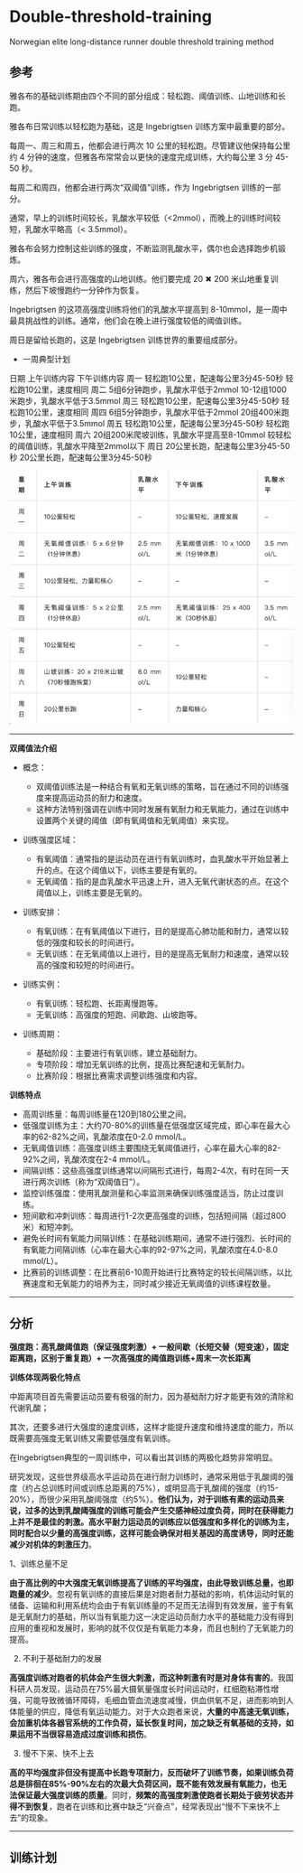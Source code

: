 # Double-threshold-training
Norwegian elite long-distance runner double threshold training method


##  参考


雅各布的基础训练期由四个不同的部分组成：轻松跑、阈值训练、山地训练和长跑。


雅各布日常训练以轻松跑为基础，这是 Ingebrigtsen 训练方案中最重要的部分。


每周一、周三和周五，他都会进行两次 10 公里的轻松跑。尽管建议他保持每公里约 4 分钟的速度，但雅各布常常会以更快的速度完成训练，大约每公里 3 分 45-50 秒。


每周二和周四，他都会进行两次“双阈值”训练，作为 Ingebrigtsen 训练的一部分。


通常，早上的训练时间较长，乳酸水平较低（<2mmol），而晚上的训练时间较短，乳酸水平略高（< 3.5mmol）。


雅各布会努力控制这些训练的强度，不断监测乳酸水平，偶尔也会选择跑步机锻炼。


周六，雅各布会进行高强度的山地训练。他们要完成 20 ✖ 200 米山地重复训练，然后下坡慢跑约一分钟作为恢复。


Ingebrigtsen 的这项高强度训练将他们的乳酸水平提高到 8-10mmol，是一周中最具挑战性的训练。通常，他们会在晚上进行强度较低的阈值训练。


周日是留给长跑的，这是 Ingebrigtsen 训练世界的重要组成部分。



+ 一周典型计划

日期	上午训练内容	下午训练内容
周一	轻松跑10公里，配速每公里3分45-50秒	轻松跑10公里，速度相同
周二	5组6分钟跑步，乳酸水平低于2mmol	10-12组1000米跑步，乳酸水平低于3.5mmol
周三	轻松跑10公里，配速每公里3分45-50秒	轻松跑10公里，速度相同
周四	6组5分钟跑步，乳酸水平低于2mmol	20组400米跑步，乳酸水平低于3.5mmol
周五	轻松跑10公里，配速每公里3分45-50秒	轻松跑10公里，速度相同
周六	20组200米爬坡训练，乳酸水平提高至8-10mmol	较轻松的阈值训练，乳酸水平降至2mmol以下
周日	20公里长跑，配速每公里3分45-50秒	20公里长跑，配速每公里3分45-50秒


![](fig/1.png)

--------------------------------------------------------------------

**双阈值法介绍**

+ 概念：
    + 双阈值训练法是一种结合有氧和无氧训练的策略，旨在通过不同的训练强度来提高运动员的耐力和速度。
    + 这种方法特别强调在训练中同时发展有氧耐力和无氧能力，通过在训练中设置两个关键的阈值（即有氧阈值和无氧阈值）来实现。

+ 训练强度区域：
    + 有氧阈值：通常指的是运动员在进行有氧训练时，血乳酸水平开始显著上升的点。在这个阈值以下，训练主要是有氧的。
    + 无氧阈值：指的是血乳酸水平迅速上升，进入无氧代谢状态的点。在这个阈值以上，训练主要是无氧的。

+ 训练安排：
    +  有氧训练：在有氧阈值以下进行，目的是提高心肺功能和耐力，通常以较低的强度和较长的时间进行。
    + 无氧训练：在无氧阈值以上进行，目的是提高无氧耐力和速度，通常以较高的强度和较短的时间进行。

+ 训练实例：
    + 有氧训练：轻松跑、长距离慢跑等。
    + 无氧训练：高强度的短跑、间歇跑、山坡跑等。

+ 训练周期：
    + 基础阶段：主要进行有氧训练，建立基础耐力。
    + 专项阶段：增加无氧训练的比例，提高比赛配速和无氧耐力。
    + 比赛阶段：根据比赛需求调整训练强度和内容。







**训练特点**
+ 高周训练量：每周训练量在120到180公里之间。
+ 低强度训练为主：大约70-80%的训练量在低强度区域完成，即心率在最大心率的62-82%之间，乳酸浓度在0-2.0 mmol/L。
+ 无氧阈值训练：高强度训练主要围绕无氧阈值进行，心率在最大心率的82-92%之间，乳酸浓度在2-4 mmol/L。
+ 间隔训练：这些高强度训练通常以间隔形式进行，每周2-4次，有时在同一天进行两次训练（称为“双阈值日”）。
+ 监控训练强度：使用乳酸测量和心率监测来确保训练强度适当，防止过度训练。
+ 短间歇和冲刺训练：每周进行1-2次更高强度的训练，包括短间隔（超过800米）和短冲刺。
+ 避免长时间有氧能力间隔训练：在基础训练期间，通常不进行强烈、长时间的有氧能力间隔训练（心率在最大心率的92-97%之间，乳酸浓度在4.0-8.0 mmol/L）。
+ 比赛前的训练调整：在比赛前6-10周开始进行比赛特定的较长间隔训练，以比赛速度和无氧能力的培养为主，同时减少接近无氧阈值的训练课程数量。 






----------------------------------------------------------------------------


## 分析


**强度跑：高乳酸阈值跑（保证强度刺激）+ 一般间歇（长短交替（短变速），固定距离跑，区别于重复跑）+ 一次高强度的阈值跑训练+周末一次长距离**


**训练体现两极化特点** 


中距离项目首先需要运动员要有极强的耐力，因为基础耐力好才能更有效的清除和代谢乳酸；


其次，还要多进行大强度的速度训练，这样才能提升速度和维持速度的能力，所以既需要高强度无氧训练又需要低强度有氧训练。


在Ingebrigtsen典型的一周训练中，可以看出其训练的两极化趋势非常明显。



研究发现，这些世界级高水平运动员在进行耐力训练时，通常采用低于乳酸阈的强度（约占总训练时间或训练总距离的75%），或明显高于乳酸阈的强度（约15-20%），而很少采用乳酸阈强度（约5%）。**他们认为，对于训练有素的运动员来说，过多的达到乳酸阈强度的训练可能会产生交感神经过度负荷，同时在获得能力上并不是最佳的刺激。高水平耐力运动员的训练应以低强度和多样化的训练为主，同时配合以少量的高强度训练，这样可能会确保对相关基因的高度诱导，同时还能减少对机体的刺激压力**。



1、训练总量不足


**由于高比例的中大强度无氧训练提高了训练的平均强度，由此导致训练总量，也即跑量的减少**。忽视有氧训练的直接后果是对跑者耐力基础的影响，机体运动时氧的储备、运输和利用系统均会由于有氧训练量的不足而无法得到有效发展，鉴于有氧是无氧耐力的基础，所以当有氧能力这一决定运动员耐力水平的基础能力没有得到应用的重视和发展时，影响的就不仅仅是有氧能力本身，而且也制约了无氧能力的提高。


2. 不利于基础耐力的发展


**高强度训练对跑者的机体会产生很大刺激，而这种刺激有时是对身体有害的**。我国科研人员发现，运动员在75%最大摄氧量强度长时间运动时，红细胞粘滞性增强，可能导致微循环障碍，毛细血管血流速度减慢，供血供氧不足，进而影响到人体能量的供应，降低有氧运动能力。对于大众跑者来说，**大量的中高速无氧训练，会加重机体各器官系统的工作负荷，延长恢复时间，加之缺乏有氧基础的支持，如果运用不当很容易造成过度训练和损伤**。

3. 慢不下来、快不上去 


**高的平均强度非但没有提高中长跑专项耐力，反而破坏了训练节奏，如果训练负荷总是徘徊在85%-90%左右的次最大负荷区间，既不能有效发展有氧能力，也无法保证最大强度训练的质量**。同时，**频繁的高强度刺激使跑者长期处于疲劳状态并得不到恢复**，跑者在训练和比赛中缺乏“兴奋点”，经常表现出“慢不下来快不上去”的现象。



----------------------------------------------

## 训练计划

